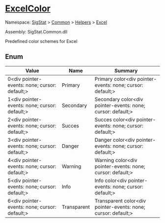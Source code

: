 # [ExcelColor](./ExcelColor.md)
Namespace: [SigStat]() > [Common](./../../README.md) > [Helpers](./../README.md) > [Excel](./README.md)

Assembly: SigStat.Common.dll


Predefined color schemes for Excel

##	Enum

| Value | Name | Summary | 
| --- | --- | --- | 
| 0<div pointer-events: none; cursor: default;><img width=200/></div>| Primary| Primary color<div pointer-events: none; cursor: default;><img width=200/></div>| <br>
| 1<div pointer-events: none; cursor: default;><img width=200/></div>| Secondary| Secondary color<div pointer-events: none; cursor: default;><img width=200/></div>| <br>
| 2<div pointer-events: none; cursor: default;><img width=200/></div>| Succes| Succes color<div pointer-events: none; cursor: default;><img width=200/></div>| <br>
| 3<div pointer-events: none; cursor: default;><img width=200/></div>| Danger| Danger color<div pointer-events: none; cursor: default;><img width=200/></div>| <br>
| 4<div pointer-events: none; cursor: default;><img width=200/></div>| Warning| Warning color<div pointer-events: none; cursor: default;><img width=200/></div>| <br>
| 5<div pointer-events: none; cursor: default;><img width=200/></div>| Info| Info color<div pointer-events: none; cursor: default;><img width=200/></div>| <br>
| 6<div pointer-events: none; cursor: default;><img width=200/></div>| Transparent| Transparent color<div pointer-events: none; cursor: default;><img width=200/></div>| <br>


